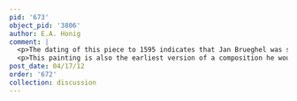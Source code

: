 ```yaml
---
pid: '673'
object_pid: '3806'
author: E.A. Honig
comment: |
  <p>The dating of this piece to 1595 indicates that Jan Brueghel was still on Rome when it was painted. It was in a Barberini collection by 1623 (Bedoni 61-63; sale catalogue Sotheby's) and could have originally been intended for a patron related to that family; or it may have been purchased by Maffeo Barberini in 1620s in Rome. The relevant inventory lists other works by Brueghel in the same room with this one. </p>
  <p>This painting is also the earliest version of a composition he would later expand upon in several more New Testament scenes while back in Antwerp. Closely related to "Harbor with Preaching of Christ" (Ertz/Honig 33) although using a different narrative, as well as distantly related to the 1598 " Sea Harbor with Preaching of Christ".</p>
post_date: 04/17/12
order: '672'
collection: discussion
---
```

